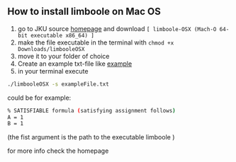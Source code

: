 
## How to install limboole on Mac OS

1. go to JKU source [homepage](http://fmv.jku.at/limboole/) and download  `[ limboole-OSX (Mach-O 64-bit executable x86_64) ]`
2. make the file executable in the terminal with `chmod +x Downloads/limbooleOSX`
3. move it to your folder of choice
4. Create an example txt-file like [example](./exampleFile.txt)
5. in your terminal execute
```sh
./limbooleOSX -s exampleFile.txt
```
could be for example:

```sh
% SATISFIABLE formula (satisfying assignment follows)
A = 1
B = 1
```

(the fist argument is the path to the executable limboole )

for more info check the homepage
